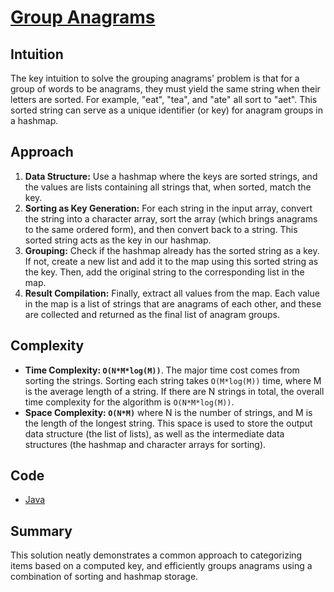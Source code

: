 # [Group Anagrams](https://leetcode.com/problems/group-anagrams/description/)

## Intuition

The key intuition to solve the grouping anagrams' problem is that for a group of words to be anagrams, they must yield
the same string when their letters are sorted. For example, "eat", "tea", and "ate" all sort to "aet". This sorted
string can serve as a unique identifier (or key) for anagram groups in a hashmap.

## Approach

1. **Data Structure:** Use a hashmap where the keys are sorted strings, and the values are lists containing all strings
   that, when sorted, match the key.
2. **Sorting as Key Generation:** For each string in the input array, convert the string into a character array, sort
   the array (which brings anagrams to the same ordered form), and then convert back to a string. This sorted string
   acts as the key in our hashmap.
3. **Grouping:** Check if the hashmap already has the sorted string as a key. If not, create a new list and add it to
   the map using this sorted string as the key. Then, add the original string to the corresponding list in the map.
4. **Result Compilation:** Finally, extract all values from the map. Each value in the map is a list of strings that are
   anagrams of each other, and these are collected and returned as the final list of anagram groups.

## Complexity

- **Time Complexity: `O(N*M*log(M))`**. The major time cost comes from sorting the strings. Sorting each string
  takes `O(M*log(M))` time, where M is the average length of a string. If there are N strings in total, the overall time
  complexity for the algorithm is `O(N*M*log(M))`.
- **Space Complexity: `O(N*M)`** where N is the number of strings, and M is the length of the longest string. This space
  is used to store the output data structure (the list of lists), as well as the intermediate data structures (the
  hashmap and character arrays for sorting).

## Code

- [Java](../src/main/java/io/dksifoua/leetcode/groupanagram/Solution.java)

## Summary

This solution neatly demonstrates a common approach to categorizing items based on a computed key, and efficiently
groups anagrams using a combination of sorting and hashmap storage.